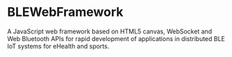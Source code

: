 # BLEWebFramework
A JavaScript web framework based on HTML5 canvas, WebSocket and Web Bluetooth APIs for rapid development of applications in distributed BLE IoT systems for eHealth and sports. 
